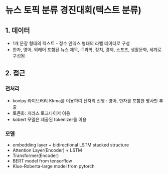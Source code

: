 # 뉴스 토픽 분류 경진대회(텍스트 분류)
## 1. 데이터
- 1개 문장 형태의 텍스트 - 정수 인덱스 형태의 라벨 데이터로 구성
- 한자, 영어, 외래어 포함된 뉴스 제목, IT과학, 정치, 경제, 스포츠, 생활문화, 세계로 구성됨

## 2. 접근
### 전처리
- konlpy 라이브러리 Kkma를 이용하여 전처리 진행 : 영어, 한자를 포함한 명사만 추출
- 토큰화: 케라스 토크나이저 이용
- kobert 모델은 제공된 tokenizer를 이용

### 모델
- embedding layer + bidirectional LSTM stacked structure
- Attention Layer(Encoder) + LSTM
- Transformer(Encoder) 
- BERT model from tensorflow
- Klue-Roberta-large model from pytorch
